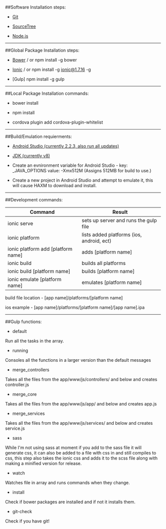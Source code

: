 ##Software Installation steps:

* [Git](https://git-scm.com/downloads)

* [SourceTree](https://www.sourcetreeapp.com/)

* [Node.js](https://nodejs.org/en/)

- - -
##Global Package Installation steps:

* [Bower](http://bower.io/) / or npm install  -g bower

* [Ionic](http://ionicframework.com/docs/overview/) / or npm install -g ionic@1.7.16 -g

* [Gulp] npm install -g gulp

- - -
##Local Package Installation commands:

* bower install

* npm install

* cordova plugin add cordova-plugin-whitelist

- - -
##Build/Emulation requierments:

* [Android Studio (currently 2.2.3, also run all updates) ](https://developer.android.com/studio/index.html)

* [JDK (currently v8) ](http://www.oracle.com/technetwork/java/javase/downloads/jdk8-downloads-2133151.html)

* Create an evnironment variable for Android Studio - key: _JAVA_OPTIONS value: -Xmx512M (Assigns 512MB for build to use.)

* Create a new project in Android Studio and attempt to emulate it, this will cause HAXM to download and install.

- - -
##Development commands:

Command | Result
------------- | -------------
ionic serve | sets up server and runs the gulp file
ionic platform | lists added platforms (ios, android, ect)
ionic platform add [platform name] | adds [platform name]
ionic build | builds all platforms
ionic build [platform name] | builds [platform name]
ionic emulate [platform name] | emulates [platform name]

build file location - [app name]/platforms/[platform name]

ios example - [app name]/platforms/[platform name]/[app name].ipa

- - -
##Gulp functions:

* default

Run all the tasks in the array.

* running

Consoles all the functions in a larger version than the default messages

* merge_controllers

Takes all the files from the app/www/js/controllers/ and below and creates controller.js

* merge_core

Takes all the files from the app/www/js/app/ and below and creates app.js

* merge_services

Takes all the files from the app/www/js/services/ and below and creates service.js

* sass

While I'm not using sass at moment if you add to the sass file it will generate css, it can also be added to a file with css in and still compiles to css, this step also takes the ionic css and adds it to the scss file along with making a minified version for release.

* watch

Watches file in array and runs commands when they change.

* install

Check if bower packages are installed and if not it installs them.

* git-check

Check if you have git!
